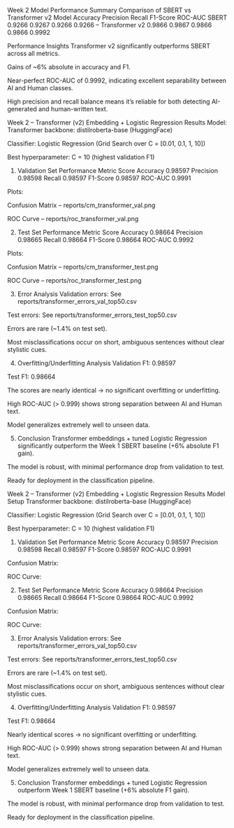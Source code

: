 Week 2 Model Performance Summary
Comparison of SBERT vs Transformer v2
Model	Accuracy	Precision	Recall	F1-Score	ROC-AUC
SBERT	0.9266	0.9267	0.9266	0.9266	–
Transformer v2	0.9866	0.9867	0.9866	0.9866	0.9992

Performance Insights
Transformer v2 significantly outperforms SBERT across all metrics.

Gains of ~6% absolute in accuracy and F1.

Near-perfect ROC-AUC of 0.9992, indicating excellent separability between AI and Human classes.

High precision and recall balance means it’s reliable for both detecting AI-generated and human-written text.

Week 2 – Transformer (v2) Embedding + Logistic Regression Results
Model:
Transformer backbone: distilroberta-base (HuggingFace)

Classifier: Logistic Regression (Grid Search over C = [0.01, 0.1, 1, 10])

Best hyperparameter: C = 10 (highest validation F1)

1. Validation Set Performance
Metric	Score
Accuracy	0.98597
Precision	0.98598
Recall	0.98597
F1-Score	0.98597
ROC-AUC	0.9991

Plots:

Confusion Matrix – reports/cm_transformer_val.png

ROC Curve – reports/roc_transformer_val.png

2. Test Set Performance
Metric	Score
Accuracy	0.98664
Precision	0.98665
Recall	0.98664
F1-Score	0.98664
ROC-AUC	0.9992

Plots:

Confusion Matrix – reports/cm_transformer_test.png

ROC Curve – reports/roc_transformer_test.png

3. Error Analysis
Validation errors: See reports/transformer_errors_val_top50.csv

Test errors: See reports/transformer_errors_test_top50.csv

Errors are rare (~1.4% on test set).

Most misclassifications occur on short, ambiguous sentences without clear stylistic cues.

4. Overfitting/Underfitting Analysis
Validation F1: 0.98597

Test F1: 0.98664

The scores are nearly identical → no significant overfitting or underfitting.

High ROC-AUC (> 0.999) shows strong separation between AI and Human text.

Model generalizes extremely well to unseen data.

5. Conclusion
Transformer embeddings + tuned Logistic Regression significantly outperform the Week 1 SBERT baseline (+6% absolute F1 gain).

The model is robust, with minimal performance drop from validation to test.

Ready for deployment in the classification pipeline.

Week 2 – Transformer (v2) Embedding + Logistic Regression Results
Model Setup
Transformer backbone: distilroberta-base (HuggingFace)

Classifier: Logistic Regression (Grid Search over C = [0.01, 0.1, 1, 10])

Best hyperparameter: C = 10 (highest validation F1)

1. Validation Set Performance
Metric	Score
Accuracy	0.98597
Precision	0.98598
Recall	0.98597
F1-Score	0.98597
ROC-AUC	0.9991

Confusion Matrix:


ROC Curve:


2. Test Set Performance
Metric	Score
Accuracy	0.98664
Precision	0.98665
Recall	0.98664
F1-Score	0.98664
ROC-AUC	0.9992

Confusion Matrix:


ROC Curve:


3. Error Analysis
Validation errors: See reports/transformer_errors_val_top50.csv

Test errors: See reports/transformer_errors_test_top50.csv

Errors are rare (~1.4% on test set).

Most misclassifications occur on short, ambiguous sentences without clear stylistic cues.

4. Overfitting/Underfitting Analysis
Validation F1: 0.98597

Test F1: 0.98664

Nearly identical scores → no significant overfitting or underfitting.

High ROC-AUC (> 0.999) shows strong separation between AI and Human text.

Model generalizes extremely well to unseen data.

5. Conclusion
Transformer embeddings + tuned Logistic Regression outperform Week 1 SBERT baseline (+6% absolute F1 gain).

The model is robust, with minimal performance drop from validation to test.

Ready for deployment in the classification pipeline.